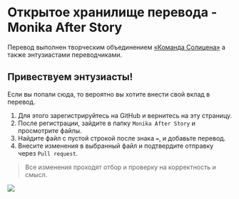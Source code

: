 # Открытое хранилище перевода - Monika After Story
Перевод выполнен творческим объединением [«Команда Солицена»](https://github.com/SolicenTEAM) а также энтузиастами переводчиками.

## Привествуем энтузиасты!
Если вы попали сюда, то вероятно вы хотите внести свой вклад в перевод.
1. Для этого зарегистрируйтесь на GitHub и вернитесь на эту страницу.
2. После регистрации, зайдите в папку `Monika After Story` и просмотрите файлы.
3. Найдите файл с пустой строкой после знака `=`, и добавьте перевод.
4. Внесите изменения в выбранный файл и подтвердите отправку через `Pull request`.

> Все изменения проходят отбор и проверку на корректность и смысл.

<a href="https://github.com/SolicenTEAM/mas-russlate/graphs/contributors">
  <img src="https://contrib.rocks/image?repo=SolicenTEAM/mas-russlate" />
</a>

